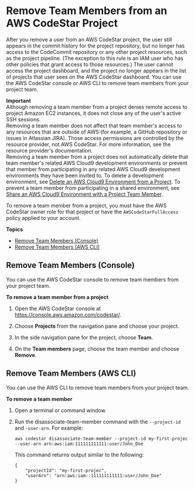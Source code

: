 # Remove Team Members from an AWS CodeStar Project<a name="how-to-remove-team-member"></a>

After you remove a user from an AWS CodeStar project, the user still appears in the commit history for the project repository, but no longer has access to the CodeCommit repository or any other project resources, such as the project pipeline\. \(The exception to this rule is an IAM user who has other policies that grant access to those resources\.\) The user cannot access the project dashboard, and the project no longer appears in the list of projects that user sees on the AWS CodeStar dashboard\. You can use the AWS CodeStar console or AWS CLI to remove team members from your project team\.

**Important**  
Although removing a team member from a project denies remote access to project Amazon EC2 instances, it does not close any of the user's active SSH sessions\.  
Removing a team member does not affect that team member's access to any resources that are outside of AWS \(for example, a GitHub repository or issues in Atlassian JIRA\)\. Those access permissions are controlled by the resource provider, not AWS CodeStar\. For more information, see the resource provider's documentation\.  
Removing a team member from a project does not automatically delete that team member's related AWS Cloud9 development environments or prevent that member from participating in any related AWS Cloud9 development environments they have been invited to\. To delete a development environment, see [Delete an AWS Cloud9 Environment from a Project](setting-up-ide-cloud9.md#setting-up-ide-cloud9-delete)\. To prevent a team member from participating in a shared environment, see [Share an AWS Cloud9 Environment with a Project Team Member](setting-up-ide-cloud9.md#setting-up-ide-cloud9-share)\.

To remove a team member from a project, you must have the AWS CodeStar owner role for that project or have the `AWSCodeStarFullAccess` policy applied to your account\.

**Topics**
+ [Remove Team Members \(Console\)](#how-to-remove-team-member-console)
+ [Remove Team Members \(AWS CLI\)](#how-to-remove-team-member-cli)

## Remove Team Members \(Console\)<a name="how-to-remove-team-member-console"></a>

You can use the AWS CodeStar console to remove team members from your project team\. 

**To remove a team member from a project**

1. Open the AWS CodeStar console at [https://console\.aws\.amazon\.com/codestar/](https://console.aws.amazon.com/codestar/)\.

1. Choose **Projects** from the navigation pane and choose your project\.

1. In the side navigation pane for the project, choose **Team**\.

1. On the **Team members** page, choose the team member and choose **Remove**\.

## Remove Team Members \(AWS CLI\)<a name="how-to-remove-team-member-cli"></a>

You can use the AWS CLI to remove team members from your project team\. 

**To remove a team member**

1. Open a terminal or command window\.

1. Run the disassociate\-team\-member command with the `--project-id` and `-user-arn`\. For example:

   ```
   aws codestar disassociate-team-member --project-id my-first-projec --user-arn arn:aws:iam:111111111111:user/John_Doe 
   ```

   This command returns output similar to the following:

   ```
   {
       "projectId": "my-first-projec", 
       "userArn": "arn:aws:iam::111111111111:user/John_Doe"
   }
   ```
